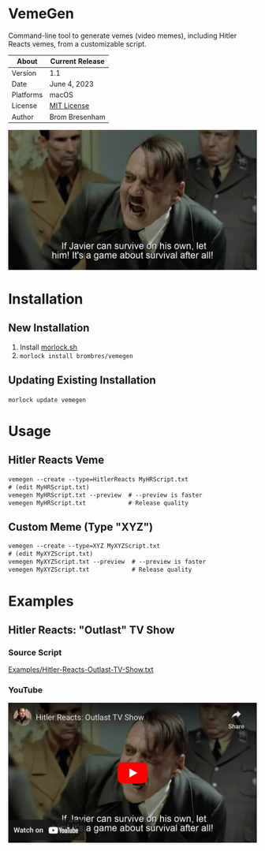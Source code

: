 # VemeGen
Command-line tool to generate vemes (video memes), including Hitler Reacts vemes, from a customizable script.

About     | Current Release
----------|-----------------------
Version   | 1.1
Date      | June 4, 2023
Platforms | macOS
License   | [MIT License](LICENSE)
Author    | Brom Bresenham

![Hitler Reacts: Outlast TV Show](Media/Outlast.jpeg)

# Installation

## New Installation

1. Install [morlock.sh](https://morlock.sh)
2. `morlock install brombres/vemegen`

## Updating Existing Installation
`morlock update vemegen`

# Usage

## Hitler Reacts Veme
    vemegen --create --type=HitlerReacts MyHRScript.txt
    # (edit MyHRScript.txt)
    vemegen MyHRScript.txt --preview  # --preview is faster
    vemegen MyHRScript.txt            # Release quality

## Custom Meme (Type "XYZ")
    vemegen --create --type=XYZ MyXYZScript.txt
    # (edit MyXYZScript.txt)
    vemegen MyXYZScript.txt --preview  # --preview is faster
    vemegen MyXYZScript.txt            # Release quality

# Examples

## Hitler Reacts: "Outlast" TV Show

### Source Script
[Examples/Hitler-Reacts-Outlast-TV-Show.txt](Examples/Hitler-Reacts-Outlast-TV-Show.txt)

### YouTube
[![Hitler Reacts: Outlast TV Show on YouTube](Media/Outlast-YouTube.jpeg)](https://youtu.be/XQt4knC_ma8)

